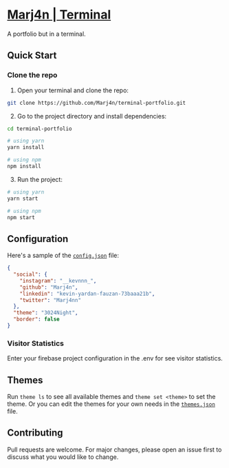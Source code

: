 # [Marj4n | Terminal](https://marjan-terminal.vercel.app)

A portfolio but in a terminal.

## Quick Start

### Clone the repo

1. Open your terminal and clone the repo:

```bash
git clone https://github.com/Marj4n/terminal-portfolio.git
```

2. Go to the project directory and install dependencies:

```bash
cd terminal-portfolio

# using yarn
yarn install

# using npm
npm install
```

3. Run the project:

```bash
# using yarn
yarn start

# using npm
npm start
```

## Configuration

Here's a sample of the [`config.json`](src/data/config.json) file:

```json
{
  "social": {
    "instagram": "__kevnnn_",
    "github": "Marj4n",
    "linkedin": "kevin-yardan-fauzan-73baaa21b",
    "twitter": "Marj4nn"
  },
  "theme": "3024Night",
  "border": false
}
```

### Visitor Statistics

Enter your firebase project configuration in the .env for see visitor statistics.

## Themes

Run `theme ls` to see all available themes and `theme set <theme>` to set the theme.
Or you can edit the themes for your own needs in the [`themes.json`](src/data/themes.json) file.

## Contributing

Pull requests are welcome. For major changes, please open an issue first to discuss what you would like to change.
